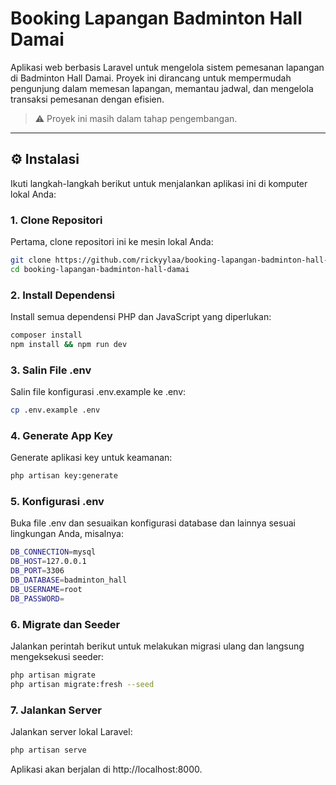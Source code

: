 # Booking Lapangan Badminton Hall Damai

Aplikasi web berbasis Laravel untuk mengelola sistem pemesanan lapangan di Badminton Hall Damai. Proyek ini dirancang untuk mempermudah pengunjung dalam memesan lapangan, memantau jadwal, dan mengelola transaksi pemesanan dengan efisien.

> ⚠️ Proyek ini masih dalam tahap pengembangan.

---

## ⚙️ Instalasi

Ikuti langkah-langkah berikut untuk menjalankan aplikasi ini di komputer lokal Anda:

### 1. Clone Repositori

Pertama, clone repositori ini ke mesin lokal Anda:

```bash
git clone https://github.com/rickyylaa/booking-lapangan-badminton-hall-damai.git
cd booking-lapangan-badminton-hall-damai
```

### 2. Install Dependensi

Install semua dependensi PHP dan JavaScript yang diperlukan:

```bash
composer install
npm install && npm run dev
```

### 3. Salin File .env

Salin file konfigurasi .env.example ke .env:

```bash
cp .env.example .env
```

### 4. Generate App Key

Generate aplikasi key untuk keamanan:

```bash
php artisan key:generate
```

### 5. Konfigurasi .env

Buka file .env dan sesuaikan konfigurasi database dan lainnya sesuai lingkungan Anda, misalnya:

```bash
DB_CONNECTION=mysql
DB_HOST=127.0.0.1
DB_PORT=3306
DB_DATABASE=badminton_hall
DB_USERNAME=root
DB_PASSWORD=
```

### 6. Migrate dan Seeder

Jalankan perintah berikut untuk melakukan migrasi ulang dan langsung mengeksekusi seeder:

```bash
php artisan migrate
php artisan migrate:fresh --seed
```

### 7. Jalankan Server

Jalankan server lokal Laravel:

```bash
php artisan serve
```

Aplikasi akan berjalan di http://localhost:8000.
